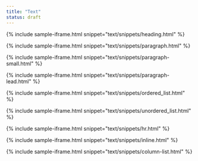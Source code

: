 ```yaml
---
title: "Text"
status: draft
---
```


<!-- {% include sample-iframe.html snippet="elements/text/display-headings.html" %} -->

{% include sample-iframe.html snippet="text/snippets/heading.html" %}

{% include sample-iframe.html snippet="text/snippets/paragraph.html" %}

{% include sample-iframe.html snippet="text/snippets/paragraph-small.html" %}

{% include sample-iframe.html snippet="text/snippets/paragraph-lead.html" %}

<!-- ### Font styles

 | Tag             | Font                 | Size / Line height \(< 1400px viewport\) | Size / Line height \(>1400px viewport\) | Weight |
|-----------------|----------------------|------------------------------------------|-----------------------------------------|--------|
| H1              | RobotoCondensed Bold | 36px / 40px                              | 48px / 52px                             | Normal |
| H2              | RobotoCondensed Bold | 32px / 36px                              | 32px / 36px                             | Normal |
| H3              | RobotoCondensed Bold | 26px / 32px                              | 28px / 32px                             | Normal |
| H4              | RobotoCondensed Bold | 22px / 28px                              | 24px / 28px                             | Normal |
| H5              | RobotoCondensed Bold | 18px / 24px                              | 20px / 24px                             | Normal |
| H6              | RobotoCondensed Bold | 16px / 20px                              | 18px / 20px                             | Normal |
| Everything else | Roboto Light         | 16px / 24px                              | 18px / 28px                             | 300    | -->


{% include sample-iframe.html snippet="text/snippets/ordered_list.html" %}

{% include sample-iframe.html snippet="text/snippets/unordered_list.html" %}

{% include sample-iframe.html snippet="text/snippets/hr.html" %}

{% include sample-iframe.html snippet="text/snippets/inline.html" %}

{% include sample-iframe.html snippet="text/snippets/column-list.html" %}

